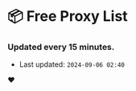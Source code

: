 # :package: Free Proxy List
### Updated every 15 minutes.

- Last updated: `2024-09-06 02:40`

:heart:
